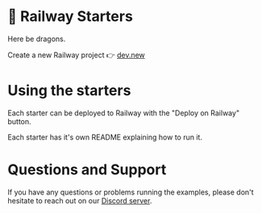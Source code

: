 # 🚂 Railway Starters

Here be dragons.

Create a new Railway project 👉 [dev.new](https://dev.new)

# Using the starters

Each starter can be deployed to Railway with the "Deploy on Railway" button.

Each starter has it's own README explaining how to run it.

# Questions and Support

If you have any questions or problems running the examples, please don't hesitate to reach out on our [Discord server](https://discord.gg/xAm2w6g).

